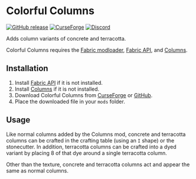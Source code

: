 # Colorful Columns

[![GitHub release](https://img.shields.io/github/release/haykam821/Colorful-Columns.svg?style=popout&label=github)](https://github.com/haykam821/Colorful-Columns/releases/latest)
[![CurseForge](https://img.shields.io/static/v1?style=popout&label=curseforge&message=project&color=6441A4)](https://www.curseforge.com/minecraft/mc-mods/colorful-columns)
[![Discord](https://img.shields.io/static/v1?style=popout&label=chat&message=discord&color=7289DA)](https://haykam.com/links/discord)

Adds column variants of concrete and terracotta.

Colorful Columns requires the [Fabric modloader](https://fabricmc.net/use/), [Fabric API](https://www.curseforge.com/minecraft/mc-mods/fabric-api), and [Columns](https://www.curseforge.com/minecraft/mc-mods/columns).

## Installation

1. Install [Fabric API](https://www.curseforge.com/minecraft/mc-mods/fabric-api) if it is not installed.
2. Install [Columns](https://www.curseforge.com/minecraft/mc-mods/columns) if it is not installed.
3. Download Colorful Columns from [CurseForge](https://www.curseforge.com/minecraft/mc-mods/colorful-columns/files) or [GitHub](https://github.com/haykam821/Colorful-Columns/releases).
4. Place the downloaded file in your `mods` folder.

## Usage

Like normal columns added by the Columns mod, concrete and terracotta columns can be crafted in the crafting table (using an `I` shape) or the stonecutter. In addition, terracotta columns can be crafted into a dyed variant by placing 8 of that dye around a single terracotta column.

Other than the texture, concrete and terracotta columns act and appear the same as normal columns.
